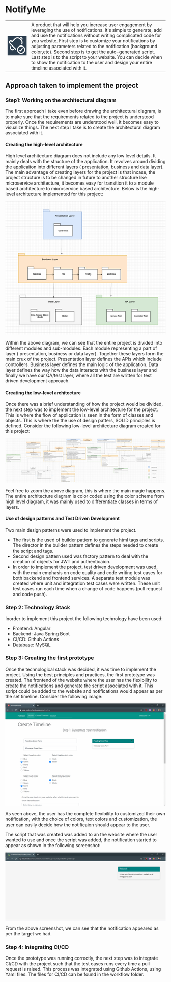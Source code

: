 

# NotifyMe
<table>
<tr>
  <td><img src="https://raw.githubusercontent.com/NavneetPrakashSingh/spring-boot-backend/dev/docs/icon.png"></td>
<td>
  A product that will help you increase user engagement by leveraging the use of notifications. It's simple to generate, add and use the notifications without writing complicated code for you website. First step is to customize your notifications by adjusting parameters related to the notification (background color,etc). Second step is to get the auto-generated script. Last step is to the script to your website. You can decide when to show the notification to the user and design your entire timeline associated with it.  
</td>
</tr>
</table>



## Approach taken to implement the project

### Step1: Working on the architectural diagram

The first approach I take even before drawing the architectural diagram, is to make sure that the requirements related to the project is understood properly. Once the requirements are understood well, it becomes easy to visualize things. The next step I take is to create the architectural diagram associated with it.

#### Creating the high-level architecture

High level architecture diagram does not include any low level details. It mainly deals with the structure of the application. It revolves around dividing the applicaiton into different layers ( presentation, business and data layer). The main advantage of creating layers for the project is that incase, the project structure is to be changed in future to another structure like microservice architecture, it becomes easy for transition it to a module based architecture to microservice based architecture. Below is the high-level architecture implemented for this project:

<img src="https://raw.githubusercontent.com/NavneetPrakashSingh/spring-boot-backend/master/docs/HighLevelOverview.png">

Within the above diagram, we can see that the entire project is divided into different modules and sub-modules. Each module representing a part of layer ( presentation, business or data layer). Together these layers form the main crux of the project. Presentation layer defines the APIs which include controllers. Business layer defines the main logic of the application. Data layer defines the way how the data interacts with the business layer and finally we have our QA/test layer, where all the test are written for test driven development approach.

#### Creating the low-level architecture

Once there was a brief understanding of how the project would be divided, the next step was to implement the low-level architecture for the project. This is where the flow of application is seen in the form of classes and objects. This is where the the use of design patters, SOLID principles is defined. Consider the following low-level architecture diagram created for this project:

<img src="https://raw.githubusercontent.com/NavneetPrakashSingh/spring-boot-backend/master/docs/LowLevelArchitecture.png">

Feel free to zoom the above diagram, this is where the main magic happens. The entire architecture diagram is color coded using the color scheme from high level diagram, it was mainly used to differentiate classes in terms of layers. 

#### Use of design patterns and Test Driven Development

Two main design patterns were used to implement the project. 
* The first is the used of builder pattern to generate html tags and scripts. The director in the builder pattern defines the steps needed to create the script and tags. 
* Second design pattern used was factory pattern to deal with the creation of objects for JWT and authenticaion. 
* In order to implement the project, test driven development was used, with the main emphasis on code quality and code writing test cases for both backend and frontend services. A separate test module was created where unit and integration test cases were written. These unit test cases run each time when a change of code happens (pull request and code push).

### Step 2: Technology Stack

Inorder to implement this project the following technology have been used:
* Frontend: Angular
* Backend: Java Spring Boot
* CI/CD: Github Actions
* Database: MySQL

### Step 3: Creating the first prototype

Once the technological stack was decided, it was time to implement the project. Using the best principles and practices, the first prototype was created. The frontend of the website where the user has the flexibility to create the notifications and generate the script associated with it. This script could be added to the website and notifications would appear as per the set timeline. Consider the following image:

<img src="https://raw.githubusercontent.com/NavneetPrakashSingh/spring-boot-backend/dev/docs/SampleOutput2.png">

As seen above, the user has the complete flexibility to customized their own notification, with the choice of colors, text colors and customization, the user can easily decide how the notificaion should appear to the user.

The script that was created was added to an the website where the user wanted to use and once the script was added, the notification started to appear as shown in the following screenshot:

<img src="https://raw.githubusercontent.com/NavneetPrakashSingh/spring-boot-backend/dev/docs/SampleOutput.png">

From the above screenshot, we can see that the notification appeared as per the target we had.

### Step 4: Integrating CI/CD 

Once the prototype was running correctly, the next step was to integrate CI/CD with the project such that the test cases runs every time a pull request is raised. This process was integrated using Github Actions, using Yaml files. The files for CI/CD can be found in the workflow folder.
